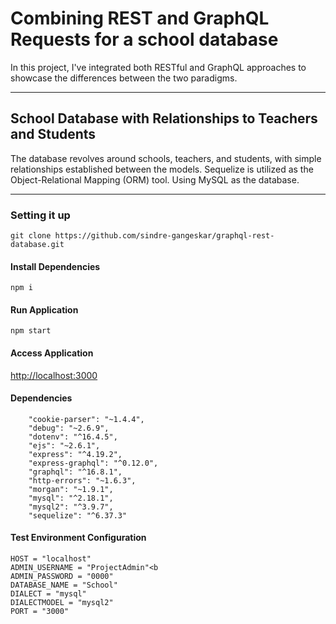 # Combining REST and GraphQL Requests for a school database
In this project, I've integrated both RESTful and GraphQL approaches to showcase the differences between the two paradigms.
___
## School Database with Relationships to Teachers and Students
The database revolves around schools, teachers, and students, with simple relationships established between the models. Sequelize is utilized as the Object-Relational Mapping (ORM) tool.
Using MySQL as the database. 
___

### Setting it up
```
git clone https://github.com/sindre-gangeskar/graphql-rest-database.git
```
#### Install Dependencies
```
npm i
```
#### Run Application
```
npm start
```
#### Access Application
[http://localhost:3000](http://localhost:3000)


#### Dependencies
```
    "cookie-parser": "~1.4.4",
    "debug": "~2.6.9",
    "dotenv": "^16.4.5",
    "ejs": "~2.6.1",
    "express": "^4.19.2",
    "express-graphql": "^0.12.0",
    "graphql": "^16.8.1",
    "http-errors": "~1.6.3",
    "morgan": "~1.9.1",
    "mysql": "^2.18.1",
    "mysql2": "^3.9.7",
    "sequelize": "^6.37.3"
```

#### Test Environment Configuration

```
HOST = "localhost"
ADMIN_USERNAME = "ProjectAdmin"<b
ADMIN_PASSWORD = "0000"
DATABASE_NAME = "School"
DIALECT = "mysql"
DIALECTMODEL = "mysql2"
PORT = "3000"
```